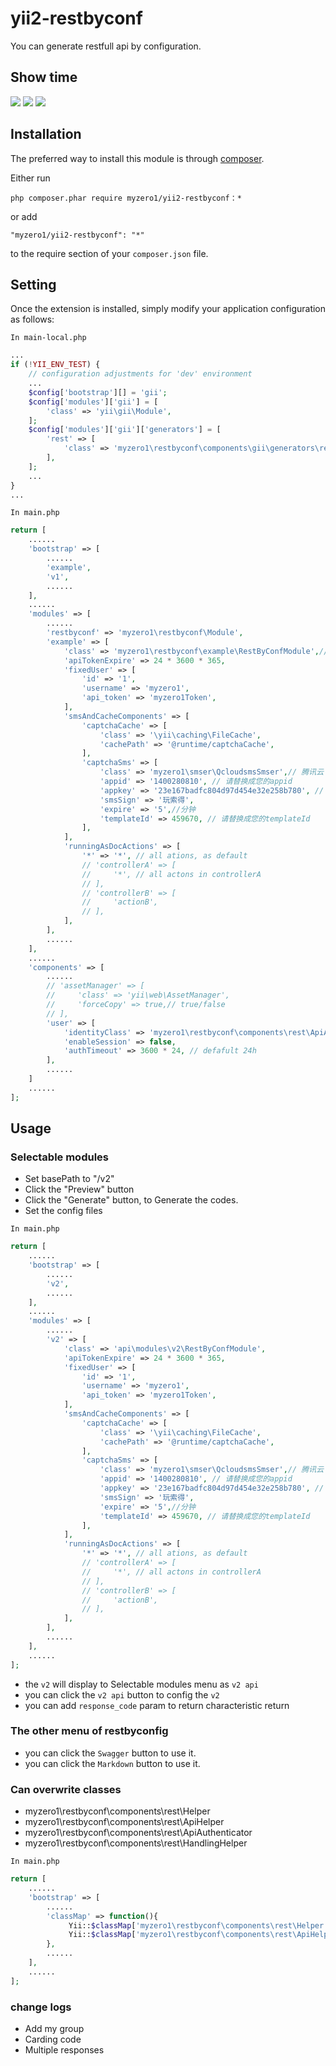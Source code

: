 yii2-restbyconf
========================

You can generate restfull api by configuration.

Show time
------------

![](https://github.com/myzero1/show-time/blob/master/yii2-restbyconf/screenshot/104.png)
![](https://github.com/myzero1/show-time/blob/master/yii2-restbyconf/screenshot/102.png)
![](https://github.com/myzero1/show-time/blob/master/yii2-restbyconf/screenshot/103.png)

Installation
------------

The preferred way to install this module is through [composer](http://getcomposer.org/download/).

Either run

```
php composer.phar require myzero1/yii2-restbyconf：*
```

or add

```
"myzero1/yii2-restbyconf": "*"
```

to the require section of your `composer.json` file.



Setting
-----

Once the extension is installed, simply modify your application configuration as follows:


`In main-local.php`

```php
...
if (!YII_ENV_TEST) {
    // configuration adjustments for 'dev' environment
    ...
    $config['bootstrap'][] = 'gii';
    $config['modules']['gii'] = [
        'class' => 'yii\gii\Module',
    ];
    $config['modules']['gii']['generators'] = [
        'rest' => [
            'class' => 'myzero1\restbyconf\components\gii\generators\rest\Generator'
        ],
    ];
    ...
}
...
```

`In main.php`

```php
return [
    ......
    'bootstrap' => [
        ......
        'example',
        'v1',
        ......
    ],
    ......
    'modules' => [
        ......
        'restbyconf' => 'myzero1\restbyconf\Module',
        'example' => [
            'class' => 'myzero1\restbyconf\example\RestByConfModule',// should add table to db by 'yii2-restbyconf/src/user.sql'
            'apiTokenExpire' => 24 * 3600 * 365,
            'fixedUser' => [
                'id' => '1',
                'username' => 'myzero1',
                'api_token' => 'myzero1Token',
            ],
            'smsAndCacheComponents' => [
                'captchaCache' => [
                    'class' => '\yii\caching\FileCache',
                    'cachePath' => '@runtime/captchaCache',
                ],
                'captchaSms' => [
                    'class' => 'myzero1\smser\QcloudsmsSmser',// 腾讯云
                    'appid' => '1400280810', // 请替换成您的appid
                    'appkey' => '23e167badfc804d97d454e32e258b780', // 请替换成您的apikey
                    'smsSign' => '玩索得',
                    'expire' => '5',//分钟
                    'templateId' => 459670, // 请替换成您的templateId
                ],
            ],
            'runningAsDocActions' => [
                '*' => '*', // all ations, as default
                // 'controllerA' => [
                //     '*', // all actons in controllerA
                // ],
                // 'controllerB' => [
                //     'actionB',
                // ],
            ],
        ],
        ......
    ],
    ......
    'components' => [
        ......
        // 'assetManager' => [
        //     'class' => 'yii\web\AssetManager',
        //     'forceCopy' => true,// true/false
        // ],
        'user' => [
            'identityClass' => 'myzero1\restbyconf\components\rest\ApiAuthenticator',
            'enableSession' => false,
            'authTimeout' => 3600 * 24, // defafult 24h
        ],
        ......
    ]
    ......
];
```


Usage
-----

### Selectable modules
* Set basePath to "/v2"
* Click the "Preview" button
* Click the "Generate" button, to Generate the codes.
* Set the config files

`In main.php`

```php
return [
    ......
    'bootstrap' => [
        ......
        'v2',
        ......
    ],
    ......
    'modules' => [
        ......
        'v2' => [
            'class' => 'api\modules\v2\RestByConfModule',
            'apiTokenExpire' => 24 * 3600 * 365,
            'fixedUser' => [
                'id' => '1',
                'username' => 'myzero1',
                'api_token' => 'myzero1Token',
            ],
            'smsAndCacheComponents' => [
                'captchaCache' => [
                    'class' => '\yii\caching\FileCache',
                    'cachePath' => '@runtime/captchaCache',
                ],
                'captchaSms' => [
                    'class' => 'myzero1\smser\QcloudsmsSmser',// 腾讯云
                    'appid' => '1400280810', // 请替换成您的appid
                    'appkey' => '23e167badfc804d97d454e32e258b780', // 请替换成您的apikey
                    'smsSign' => '玩索得',
                    'expire' => '5',//分钟
                    'templateId' => 459670, // 请替换成您的templateId
                ],
            ],
            'runningAsDocActions' => [
                '*' => '*', // all ations, as default
                // 'controllerA' => [
                //     '*', // all actons in controllerA
                // ],
                // 'controllerB' => [
                //     'actionB',
                // ],
            ],
        ],
        ......
    ],
    ......
];
```
* the `v2` will display to Selectable modules menu as `v2 api`
* you can click the `v2 api` button to config the `v2`
* you can add `response_code` param to return characteristic return

### The other menu of restbyconfig
* you can click the `Swagger` button to use it.
* you can click the `Markdown` button to use it.

### Can overwrite classes
* myzero1\restbyconf\components\rest\Helper
* myzero1\restbyconf\components\rest\ApiHelper
* myzero1\restbyconf\components\rest\ApiAuthenticator
* myzero1\restbyconf\components\rest\HandlingHelper


`In main.php`

```php
return [
    ......
    'bootstrap' => [
        ......
        'classMap' => function(){
             Yii::$classMap['myzero1\restbyconf\components\rest\Helper'] = '@app/modules/v1/components/Helper.php';
             Yii::$classMap['myzero1\restbyconf\components\rest\ApiHelper'] = 'path/to/ApiHelper.php';
        },
        ......
    ],
    ......
];
```

### change logs
* Add my group
* Carding code
* Multiple responses

